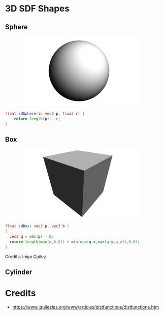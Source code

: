 # 3D SDF Shapes

## Sphere


<figure>
  <img src="../img/sphere.png" width="400"/>
</figure>

```glsl
float sdSphere(in vec3 p, float r) {
    return length(p) - r;
}
```

## Box

<figure>
  <img src="../img/box.png" width="400"/>
</figure>

```glsl
float sdBox( vec3 p, vec3 b )
{
  vec3 q = abs(p) - b;
  return length(max(q,0.0)) + min(max(q.x,max(q.y,q.z)),0.0);
}
```

Credits: Inigo Quilez

## Cylinder

# Credits

 - https://www.iquilezles.org/www/articles/distfunctions/distfunctions.htm

